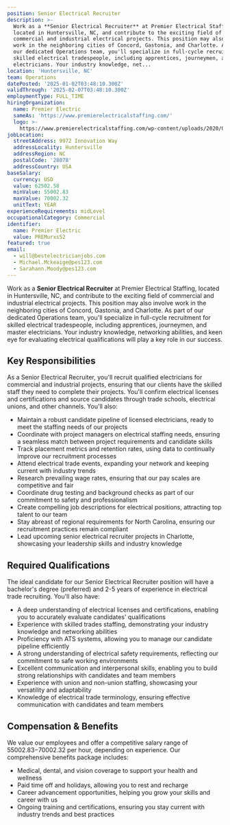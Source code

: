 ```yaml
---
position: Senior Electrical Recruiter
description: >-
  Work as a **Senior Electrical Recruiter** at Premier Electrical Staffing,
  located in Huntersville, NC, and contribute to the exciting field of
  commercial and industrial electrical projects. This position may also involve
  work in the neighboring cities of Concord, Gastonia, and Charlotte. As part of
  our dedicated Operations team, you'll specialize in full-cycle recruitment for
  skilled electrical tradespeople, including apprentices, journeymen, and master
  electricians. Your industry knowledge, net...
location: 'Huntersville, NC'
team: Operations
datePosted: '2025-01-02T03:48:10.300Z'
validThrough: '2025-02-07T03:48:10.300Z'
employmentType: FULL_TIME
hiringOrganization:
  name: Premier Electric
  sameAs: 'https://www.premierelectricalstaffing.com/'
  logo: >-
    https://www.premierelectricalstaffing.com/wp-content/uploads/2020/05/Premier-Electrical-Staffing-logo.png
jobLocation:
  streetAddress: 9972 Innovation Way
  addressLocality: Huntersville
  addressRegion: NC
  postalCode: '28078'
  addressCountry: USA
baseSalary:
  currency: USD
  value: 62502.58
  minValue: 55002.83
  maxValue: 70002.32
  unitText: YEAR
experienceRequirements: midLevel
occupationalCategory: Commercial
identifier:
  name: Premier Electric
  value: PREMurxs52
featured: true
email:
  - will@bestelectricianjobs.com
  - Michael.Mckeaige@pes123.com
  - Sarahann.Moody@pes123.com
---
```




Work as a **Senior Electrical Recruiter** at Premier Electrical Staffing, located in Huntersville, NC, and contribute to the exciting field of commercial and industrial electrical projects. This position may also involve work in the neighboring cities of Concord, Gastonia, and Charlotte. As part of our dedicated Operations team, you'll specialize in full-cycle recruitment for skilled electrical tradespeople, including apprentices, journeymen, and master electricians. Your industry knowledge, networking abilities, and keen eye for evaluating electrical qualifications will play a key role in our success.

## Key Responsibilities
As a Senior Electrical Recruiter, you'll recruit qualified electricians for commercial and industrial projects, ensuring that our clients have the skilled staff they need to complete their projects. You'll confirm electrical licenses and certifications and source candidates through trade schools, electrical unions, and other channels. You'll also:

- Maintain a robust candidate pipeline of licensed electricians, ready to meet the staffing needs of our projects
- Coordinate with project managers on electrical staffing needs, ensuring a seamless match between project requirements and candidate skills
- Track placement metrics and retention rates, using data to continually improve our recruitment processes
- Attend electrical trade events, expanding your network and keeping current with industry trends
- Research prevailing wage rates, ensuring that our pay scales are competitive and fair
- Coordinate drug testing and background checks as part of our commitment to safety and professionalism
- Create compelling job descriptions for electrical positions, attracting top talent to our team
- Stay abreast of regional requirements for North Carolina, ensuring our recruitment practices remain compliant
- Lead upcoming senior electrical recruiter projects in Charlotte, showcasing your leadership skills and industry knowledge

## Required Qualifications
The ideal candidate for our Senior Electrical Recruiter position will have a bachelor's degree (preferred) and 2-5 years of experience in electrical trade recruiting. You'll also have:

- A deep understanding of electrical licenses and certifications, enabling you to accurately evaluate candidates' qualifications
- Experience with skilled trades staffing, demonstrating your industry knowledge and networking abilities
- Proficiency with ATS systems, allowing you to manage our candidate pipeline efficiently
- A strong understanding of electrical safety requirements, reflecting our commitment to safe working environments
- Excellent communication and interpersonal skills, enabling you to build strong relationships with candidates and team members
- Experience with union and non-union staffing, showcasing your versatility and adaptability
- Knowledge of electrical trade terminology, ensuring effective communication with candidates and team members

## Compensation & Benefits
We value our employees and offer a competitive salary range of $55002.83-$70002.32 per hour, depending on experience. Our comprehensive benefits package includes:

- Medical, dental, and vision coverage to support your health and wellness
- Paid time off and holidays, allowing you to rest and recharge
- Career advancement opportunities, helping you grow your skills and career with us
- Ongoing training and certifications, ensuring you stay current with industry trends and best practices
